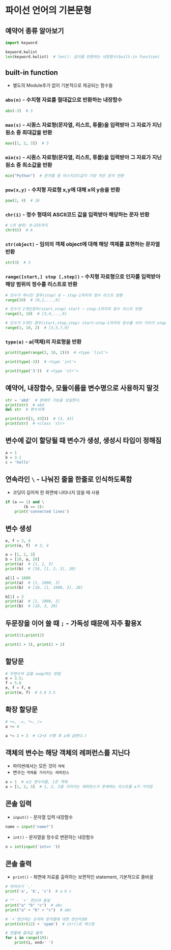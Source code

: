 # 파이선 언어의 기본문형

## 예약어 종류 알아보기
```python
import keyword

keyword.kwlist
len(keyword.kwlist)  # len(): 길이를 반환하는 내장함수(built-in function)
```

## built-in function
* 별도의 Module추가 없이 기본적으로 제공되는 함수들

### `abs(n)` - 수치형 자료를 절대값으로 반환하는 내장함수
```python
abs(-3)  # 3
```

### `max(s)` - 시퀀스 자료형(문자열, 리스트, 튜플)을 입력받아 그 자료가 지닌 원소 중 최대값을 반환
```python
max([1, 2, 3])  # 3
```

### `min(s)` - 시퀀스 자료형(문자열, 리스트, 튜플)을 입력받아 그 자료가 지닌 원소 중 최소값을 반환
```python
min("Python")  # 문자열 중 아스키코드값이 가장 작은 문자 반환
```

### `pow(x,y)` - 수치형 자료형 x,y에 대해 x의 y승을 반환
```python
pow(2, 4)  # 16
```

### `chr(i)` - 정수 형태의 ASCII코드 값을 입력받아 해당하는 문자 반환
```python
# i의 범위: 0~255까지
chr(65)  # A
```

### `str(object)` - 임의의 객체 object에 대해 해당 객체를 표현하는 문자열 반환
```python
str(3)  # 3
```

### `range([start,] stop [,step])` - 수치형 자료형으로 인자를 입력받아 해당 범위의 정수를 리스트로 반환
```python
# 인수가 하나인 경우(stop) 0 ~ stop-1까지의 정수 리스트 반환
range(10)  # [0,1,...,9]

# 인수가 2개인경우(start,stop) start ~ stop-1까지의 정수 리스트 반환
range(3, 10)  # [3,4,...,9]

# 인수가 3개인 경우(start,stop,step) start~stop-1까지의 정수를 사이 거리가 step인 것들만 반환
range(3, 10, 2)  # [3,5,7,9]
```

### `type(a)` - a(객체)의 자료형을 반환
```python
print(type(range(3, 10, 2)))  # <type 'list'>

print(type(-3))  # <type 'int'>

print(type('3'))  # <type 'str'>
```

## 예약어, 내장함수, 모듈이름을 변수명으로 사용하지 말것
```python
str = 'abd'  # 본래의 기능을 상실한다.
print(str)  # abd
del str  # 변수삭제

print(str([3, 43]))  # [3, 43]
print(str)  # <class 'str>
```

## 변수에 값이 할당될 때 변수가 생성, 생성시 타입이 정해짐
```python
a = 1
b = 3.1
c = 'hello'
```

## 연속라인 `\` - 나눠진 줄을 한줄로 인식하도록함
* 코딩이 길어져 한 화면에 나타나지 않을 때 사용
```python
if (a == 1) and \
        (b == 3):
    print('connected lines')
```

## 변수 생성
```python
e, f = 3, 4
print(e, f)  # 3, 4

a = [1, 2, 3]
b = [10, a, 20]
print(a)  # [1, 2, 3]
print(b)  # [10, [1, 2, 3], 20]

a[1] = 1000
print(a)  # [1, 1000, 3]
print(b)  # [10, [1, 1000, 3], 20]

b[1] = 3
print(a)  # [1, 1000, 3]
print(b)  # [10, 3, 20]
```

## 두문장을 이어 쓸 때 `;` - 가독성 때문에 자주 활용X
```python
print(1);print(2)

print(1 + 3), print(2 + 2)
```

## 할당문
```python
# 두변수의 값을 swap하는 방법
e = 3.5;
f = 5.6
e, f = f, e
print(e, f)  # 5.6 3.5
```

## 확장 할당문
```python
# +=, -=, *=, /=
a += 4

a *= 2 + 3  # (2+3 수행 후 a에 곱한다.)
```

## 객체의 변수는 해당 객체의 레퍼런스를 지닌다
* 파이썬에서는 모든 것이 `객체`
* 변수는 `객체를 가리키는 레퍼런스`
```python
a = 1  # a는 변수이름, 1은 객체
a = [1, 2, 3]  # 1, 2, 3을 가리키는 레퍼런스가 존재하는 리스트를 a가 가리킴
```

## 콘솔 입력
* `input()` - 문자열 입력 내장함수
```python
name = input('name?')
```

* `int()` - 문자열을 정수로 변환하는 내장함수
```python
n = int(input('int>> '))
```

## 콘솔 출력
* `print()` - 화면에 자료를 출력하는 보편적인 statement, 기본적으로 줄바꿈
```python
# 띄어쓰기 ','
print('a', 'b', 'c')  # a b c

# "" - `+` 연산과 동일
print("a" "b" "c")  # abc
print("a" + "b" + "c")  # abc

# `+`연산자는 숫자와 문자열에 대한 연산지원X
print(str(12) + 'spam')  # str()로 캐스팅

# 한줄에 결과값 출력
for i in range(10):
    print(i, end=' ')
```
